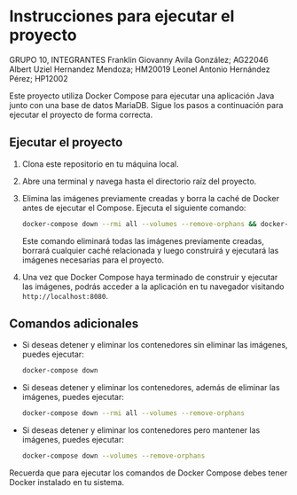 # Instrucciones para ejecutar el proyecto

GRUPO 10, INTEGRANTES
Franklin Giovanny Avila González; AG22046
Albert Uziel Hernandez Mendoza; HM20019
Leonel Antonio Hernández Pérez; HP12002

Este proyecto utiliza Docker Compose para ejecutar una aplicación Java junto con una base de datos MariaDB. Sigue los pasos a continuación para ejecutar el proyecto de forma correcta.

## Ejecutar el proyecto

1. Clona este repositorio en tu máquina local.

2. Abre una terminal y navega hasta el directorio raíz del proyecto.

3. Elimina las imágenes previamente creadas y borra la caché de Docker antes de ejecutar el Compose. Ejecuta el siguiente comando:

    ```bash
    docker-compose down --rmi all --volumes --remove-orphans && docker-compose up --build
    ```

    Este comando eliminará todas las imágenes previamente creadas, borrará cualquier caché relacionada y luego construirá y ejecutará las imágenes necesarias para el proyecto.

4. Una vez que Docker Compose haya terminado de construir y ejecutar las imágenes, podrás acceder a la aplicación en tu navegador visitando `http://localhost:8080`.

## Comandos adicionales

- Si deseas detener y eliminar los contenedores sin eliminar las imágenes, puedes ejecutar:

    ```bash
    docker-compose down
    ```

- Si deseas detener y eliminar los contenedores, además de eliminar las imágenes, puedes ejecutar:

    ```bash
    docker-compose down --rmi all --volumes --remove-orphans
    ```

- Si deseas detener y eliminar los contenedores pero mantener las imágenes, puedes ejecutar:

    ```bash
    docker-compose down --volumes --remove-orphans
    ```

Recuerda que para ejecutar los comandos de Docker Compose debes tener Docker instalado en tu sistema.

